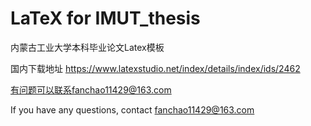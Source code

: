 # LaTeX for IMUT_thesis 
内蒙古工业大学本科毕业论文Latex模板

国内下载地址 https://www.latexstudio.net/index/details/index/ids/2462

有问题可以联系fanchao11429@163.com

If you have any questions, contact fanchao11429@163.com
